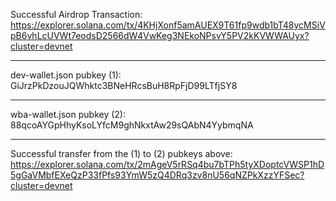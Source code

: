 Successful Airdrop Transaction:
https://explorer.solana.com/tx/4KHjXonf5amAUEX9T61fp9wdb1bT48ycMSiVpB6vhLcUVWt7eodsD2566dW4VwKeg3NEkoNPsvY5PV2kKVWWAUyx?cluster=devnet

---
dev-wallet.json pubkey (1):
GiJrzPkDzouJQWhktc3BNeHRcsBuH8RpFjD99LTfjSY8

---
wba-wallet.json pubkey (2):
88qcoAYGpHhyKsoLYfcM9ghNkxtAw29sQAbN4YybmqNA

---
Successful transfer from the (1) to (2) pubkeys above:
https://explorer.solana.com/tx/2mAgeV5rRSq4bu7bTPh5tyXDoptcVWSP1hD5gGaVMbfEXeQzP33fPfs93YmW5zQ4DRq3zv8nU56qNZPkXzzYFSec?cluster=devnet